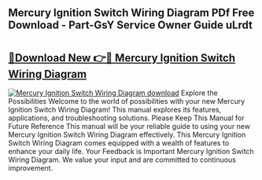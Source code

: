 ## Mercury Ignition Switch Wiring Diagram PDf Free Download - Part-GsY Service Owner Guide uLrdt

# <h2><a href="http://dfhl23.blite.top/?on=Mercury+Ignition+Switch+Wiring+Diagram">🔗Download New 👉🔴 Mercury Ignition Switch Wiring Diagram</a></h2>

[![Mercury Ignition Switch Wiring Diagram download](https://i.imgur.com/lujVjoI.png)](http://dfhl23.blite.top/?on=Mercury+Ignition+Switch+Wiring+Diagram)
Explore the Possibilities Welcome to the world of possibilities with your new Mercury Ignition Switch Wiring Diagram! This manual explores its features, applications, and troubleshooting solutions. Please Keep This Manual for Future Reference This manual will be your reliable guide to using your new Mercury Ignition Switch Wiring Diagram effectively. This Mercury Ignition Switch Wiring Diagram comes equipped with a wealth of features to enhance your daily life. Your Feedback is Important Mercury Ignition Switch Wiring Diagram. We value your input and are committed to continuous improvement.
